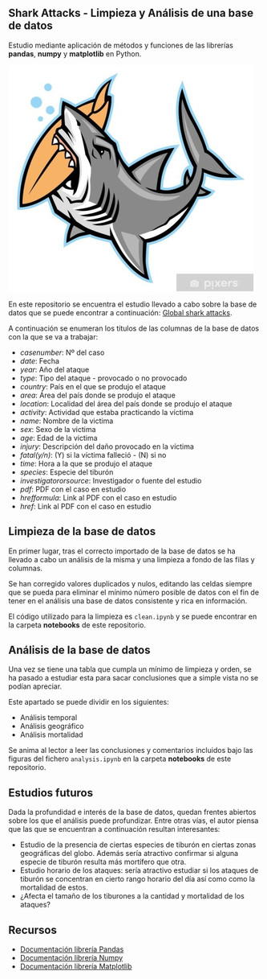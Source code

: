 ## Shark Attacks - Limpieza y Análisis de una base de datos
Estudio mediante aplicación de métodos y funciones de las librerías **pandas**, **numpy** y **matplotlib** en Python.


![Shark Front image](./images/shark.jpg) 




En este repositorio se encuentra el estudio llevado a cabo sobre la base de datos que se puede encontrar a continuación: [Global shark attacks](https://www.kaggle.com/datasets/teajay/global-shark-attacks).




A continuación se enumeran los títulos de las columnas de la base de datos con la que se va a trabajar:


* *casenumber*: Nº del caso
* *date*: Fecha
* *year*: Año del ataque
* *type*: Tipo del ataque - provocado o no provocado
* *country*: País en el que se produjo el ataque
* *area*: Área del país donde se produjo el ataque
* *location*: Localidad del área del país donde se produjo el ataque
* *activity*: Actividad que estaba practicando la víctima
* *name*: Nombre de la victima
* *sex*: Sexo de la victima
* *age*: Edad de la victima
* *injury*: Descripción del daño provocado en la víctima
* *fatal(y/n)*: (Y) si la víctima falleció - (N) si no
* *time*: Hora a la que se produjo el ataque
* *species*: Especie del tiburón
* *investigatororsource*: Investigador o fuente del estudio
* *pdf*: PDF con el caso en estudio
* *hrefformula*: Link al PDF con el caso en estudio
* *href*: Link al PDF con el caso en estudio

## Limpieza de la base de datos
En primer lugar, tras el correcto importado de la base de datos se ha llevado a cabo un análisis de la misma y una limpieza a fondo de las filas y columnas. 

Se han corregido valores duplicados y nulos, editando las celdas siempre que se pueda para eliminar el mínimo número posible de datos con el fin de tener en el análisis una base de datos consistente y rica en información.

El código utilizado para la limpieza es `clean.ipynb` y se puede encontrar en la carpeta **notebooks** de este repositorio.

## Análisis de la base de datos
Una vez se tiene una tabla que cumpla un mínimo de limpieza y orden, se ha pasado a estudiar esta para sacar conclusiones que a simple vista no se podían apreciar.

Este apartado se puede dividir en los siguientes:

* Análisis temporal
* Análisis geográfico
* Análisis mortalidad

Se anima al lector a leer las conclusiones y comentarios incluidos bajo las figuras del fichero `analysis.ipynb` en la carpeta **notebooks** de este repositorio.

## Estudios futuros

Dada la profundidad e interés de la base de datos, quedan frentes abiertos sobre los que el análisis puede profundizar. Entre otras vías, el autor piensa que las que se encuentran a continuación resultan interesantes:

* Estudio de la presencia de ciertas especies de tiburón en ciertas zonas geográficas del globo. Además sería atractivo confirmar si alguna especie de tiburón resulta más mortífero que otra.
* Estudio horario de los ataques: sería atractivo estudiar si los ataques de tiburón se concentran en cierto rango horario del día así como como la mortalidad de estos. 
* ¿Afecta el tamaño de los tiburones a la cantidad y mortalidad de los ataques?




## Recursos
* [Documentación librería Pandas](https://www.kaggle.com/datasets/teajay/global-shark-attacks)
* [Documentación librería Numpy](https://numpy.org/doc/)
* [Documentación librería Matplotlib](https://matplotlib.org/stable/index.html)